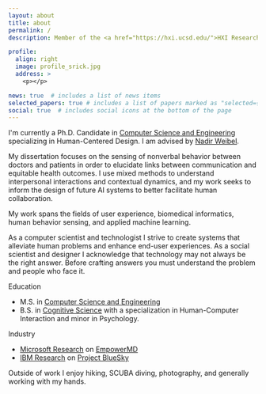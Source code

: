 ```yaml
---
layout: about
title: about
permalink: /
description: Member of the <a href="https://hxi.ucsd.edu/">HXI Research Lab</a> and the <a href="https://designlab.ucsd.edu/">Design Lab</a> at UC San Diego.

profile:
  align: right
  image: profile_srick.jpg
  address: >
    <p></p>

news: true  # includes a list of news items
selected_papers: true # includes a list of papers marked as "selected={true}"
social: true  # includes social icons at the bottom of the page
---
```


I'm currently a Ph.D. Candidate in <a href="https://cse.ucsd.edu/">Computer Science and Engineering</a> specializing in Human-Centered Design. I am advised by <a href="http://weibel.ucsd.edu/">Nadir Weibel</a>.

My dissertation focuses on the sensing of nonverbal behavior between doctors and patients in order to elucidate links between communication and equitable health outcomes. I use mixed methods to understand interpersonal interactions and contextual dynamics, and my work seeks to inform the design of future AI systems to better facilitate human collaboration.

My work spans the fields of user experience, biomedical informatics, human behavior sensing, and applied machine learning.

As a computer scientist and technologist I strive to create systems that alleviate human problems and enhance end-user experiences. As a social scientist and designer I acknowledge that technology may not always be the right answer. Before crafting answers you must understand the problem and people who face it.

Education
- M.S. in <a href="https://cse.ucsd.edu/">Computer Science and Engineering</a>
- B.S. in <a href="https://cogsci.ucsd.edu/">Cognitive Science</a> with a specialization in Human-Computer Interaction and minor in Psychology.

Industry
- <a href="https://www.microsoft.com/en-us/research/research-area/medical-health-genomics/?facet%5Btax%5D%5Bmsr-research-area%5D%5B0%5D=13553&sort_by=most-recent">Microsoft Research</a> on <a href="https://www.microsoft.com/en-us/research/project/empowermd/">EmpowerMD</a>
- <a href="https://researcher.watson.ibm.com/researcher/view_group.php?id=137">IBM Research</a> on <a href="https://www.ibm.com/blogs/research/2017/04/monitoring-parkinsons-disease/?_ga=2.223422939.1103454808.1632779216-746466771.1632779216">Project BlueSky</a>

Outside of work I enjoy hiking, SCUBA diving, photography, and generally working with my hands.
